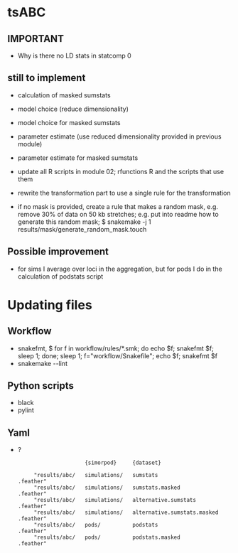 # tsABC

## IMPORTANT
 + Why is there no LD stats in statcomp 0

## still to implement
 + calculation of masked sumstats
 + model choice (reduce dimensionality)
 + model choice for masked sumstats
 + parameter estimate (use reduced dimensionality provided in previous module)
 + parameter estimate for masked sumstats
 + update all R scripts in module 02; rfunctions R and the scripts that use them
 + rewrite the transformation part to use a single rule for the transformation

 + if no mask is provided, create a rule that makes a random mask, e.g. remove 30% of data on 50 kb stretches; e.g. put into readme how to generate this random mask; $ snakemake -j 1 results/mask/generate_random_mask.touch

## Possible improvement

 + for sims I average over loci in the aggregation, but for pods I do in the calculation of podstats script

# Updating files

## Workflow
 + snakefmt, $ for f in workflow/rules/*.smk; do echo $f; snakefmt $f; sleep 1; done; sleep 1; f="workflow/Snakefile"; echo $f; snakefmt $f
 + snakemake --lint

## Python scripts
 + black
 + pylint

## Yaml
 + ?



                            {simorpod}     {dataset}

            "results/abc/   simulations/   sumstats                       .feather"
            "results/abc/   simulations/   sumstats.masked                .feather"
            "results/abc/   simulations/   alternative.sumstats           .feather"
            "results/abc/   simulations/   alternative.sumstats.masked    .feather"
            "results/abc/   pods/          podstats                       .feather"
            "results/abc/   pods/          podstats.masked                .feather"
